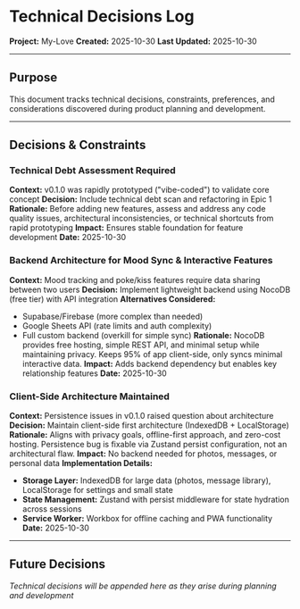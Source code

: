 # Technical Decisions Log

**Project:** My-Love
**Created:** 2025-10-30
**Last Updated:** 2025-10-30

---

## Purpose

This document tracks technical decisions, constraints, preferences, and considerations discovered during product planning and development.

---

## Decisions & Constraints

### Technical Debt Assessment Required

**Context:** v0.1.0 was rapidly prototyped ("vibe-coded") to validate core concept
**Decision:** Include technical debt scan and refactoring in Epic 1
**Rationale:** Before adding new features, assess and address any code quality issues, architectural inconsistencies, or technical shortcuts from rapid prototyping
**Impact:** Ensures stable foundation for feature development
**Date:** 2025-10-30

### Backend Architecture for Mood Sync & Interactive Features

**Context:** Mood tracking and poke/kiss features require data sharing between two users
**Decision:** Implement lightweight backend using NocoDB (free tier) with API integration
**Alternatives Considered:**
- Supabase/Firebase (more complex than needed)
- Google Sheets API (rate limits and auth complexity)
- Full custom backend (overkill for simple sync)
**Rationale:** NocoDB provides free hosting, simple REST API, and minimal setup while maintaining privacy. Keeps 95% of app client-side, only syncs minimal interactive data.
**Impact:** Adds backend dependency but enables key relationship features
**Date:** 2025-10-30

### Client-Side Architecture Maintained

**Context:** Persistence issues in v0.1.0 raised question about architecture
**Decision:** Maintain client-side first architecture (IndexedDB + LocalStorage)
**Rationale:** Aligns with privacy goals, offline-first approach, and zero-cost hosting. Persistence bug is fixable via Zustand persist configuration, not an architectural flaw.
**Impact:** No backend needed for photos, messages, or personal data
**Implementation Details:**
- **Storage Layer:** IndexedDB for large data (photos, message library), LocalStorage for settings and small state
- **State Management:** Zustand with persist middleware for state hydration across sessions
- **Service Worker:** Workbox for offline caching and PWA functionality
**Date:** 2025-10-30

---

## Future Decisions

_Technical decisions will be appended here as they arise during planning and development_
